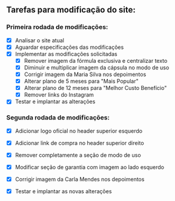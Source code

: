 ## Tarefas para modificação do site:

### Primeira rodada de modificações:
- [x] Analisar o site atual
- [x] Aguardar especificações das modificações
- [x] Implementar as modificações solicitadas
  - [x] Remover imagem da fórmula exclusiva e centralizar texto
  - [x] Diminuir e multiplicar imagem da cápsula no modo de uso
  - [x] Corrigir imagem da Maria Silva nos depoimentos
  - [x] Alterar plano de 5 meses para "Mais Popular"
  - [x] Alterar plano de 12 meses para "Melhor Custo Benefício"
  - [x] Remover links do Instagram
- [x] Testar e implantar as alterações

### Segunda rodada de modificações:
- [x] Adicionar logo oficial no header superior esquerdo
- [x] Adicionar link de compra no header superior direito
- [x] Remover completamente a seção de modo de uso
- [x] Modificar seção de garantia com imagem ao lado esquerdo
- [x] Corrigir imagem da Carla Mendes nos depoimentos
- [x] Testar e implantar as novas alterações

